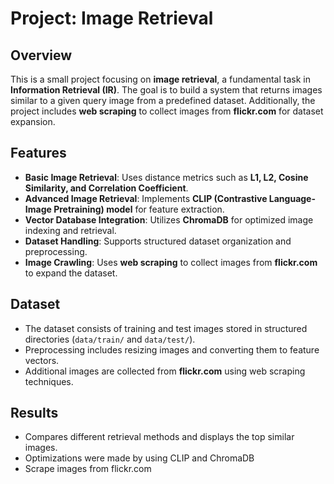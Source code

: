 # Project: Image Retrieval

## Overview
This is a small project focusing on **image retrieval**, a fundamental task in **Information Retrieval (IR)**. The goal is to build a system that returns images similar to a given query image from a predefined dataset. Additionally, the project includes **web scraping** to collect images from **flickr.com** for dataset expansion.

## Features
- **Basic Image Retrieval**: Uses distance metrics such as **L1, L2, Cosine Similarity, and Correlation Coefficient**.
- **Advanced Image Retrieval**: Implements **CLIP (Contrastive Language-Image Pretraining) model** for feature extraction.
- **Vector Database Integration**: Utilizes **ChromaDB** for optimized image indexing and retrieval.
- **Dataset Handling**: Supports structured dataset organization and preprocessing.
- **Image Crawling**: Uses **web scraping** to collect images from **flickr.com** to expand the dataset.

## Dataset
- The dataset consists of training and test images stored in structured directories (`data/train/` and `data/test/`).
- Preprocessing includes resizing images and converting them to feature vectors.
- Additional images are collected from **flickr.com** using web scraping techniques.

## Results
- Compares different retrieval methods and displays the top similar images.
- Optimizations were made by using CLIP and ChromaDB
- Scrape images from flickr.com


